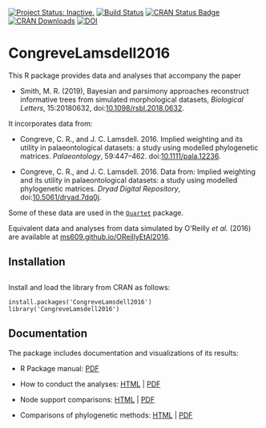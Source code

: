 [![Project Status: Inactive.](https://www.repostatus.org/badges/latest/inactive.svg)](https://www.repostatus.org/#inactive)
[![Build Status](https://travis-ci.org/ms609/CongreveLamsdell2016.svg?branch=master)](https://travis-ci.org/ms609/CongreveLamsdell2016)
[![CRAN Status Badge](https://www.r-pkg.org/badges/version/CongreveLamsdell2016)](https://cran.r-project.org/package=CongreveLamsdell2016)
[![CRAN Downloads](https://cranlogs.r-pkg.org/badges/CongreveLamsdell2016)](https://cran.r-project.org/package=CongreveLamsdell2016)
[![DOI](https://zenodo.org/badge/DOI/10.5281/zenodo.2536874.svg)](https://doi.org/10.5281/zenodo.2536874)



# CongreveLamsdell2016

This R package provides data and analyses that accompany the paper

- Smith, M. R. (2019), Bayesian and parsimony approaches reconstruct informative trees from simulated morphological datasets, _Biological Letters_, 15:20180632, 
doi:[10.1098/rsbl.2018.0632](https://doi.org/10.1098/rsbl.2018.0632).

It incorporates data from:

- Congreve, C. R., and J. C. Lamsdell. 2016. Implied weighting and its utility in palaeontological datasets: a study using modelled phylogenetic matrices. _Palaeontology_, 59:447–462. doi:[10.1111/pala.12236](https://dx.doi.org/10.1111/pala.12236).

- Congreve, C. R., and J. C. Lamsdell. 2016. Data from: Implied weighting and its utility in palaeontological datasets: a study using modelled phylogenetic matrices. _Dryad Digital Repository_, doi:[10.5061/dryad.7dq0j](https://dx.doi.org/10.5061/dryad.7dq0j).

Some of these data are used in the [`Quartet`](https://ms609.github.io/Quartet) package.

Equivalent data and analyses from data simulated by O'Reilly _et al._ (2016) 
are available at [ms609.github.io/OReillyEtAl2016](https://ms609.github.io/OReillyEtAl2016).

## Installation
## 
Install and load the library from CRAN as follows:

```
install.packages('CongreveLamsdell2016')
library('CongreveLamsdell2016')
```

<!--You can install the development version with:
`devtools::install_github('ms609/CongreveLamsdell2016')`.-->


## Documentation

The package includes documentation and visualizations of its results:

* R Package manual: [PDF](https://ms609.github.io/CongreveLamsdell2016/CongreveLamsdell2016_1.0.2.pdf)

* How to conduct the analyses:
[HTML](https://ms609.github.io/CongreveLamsdell2016/Conduct-analyses.html) | 
[PDF](https://ms609.github.io/CongreveLamsdell2016/Conduct-analyses.pdf)

* Node support comparisons:
[HTML](https://ms609.github.io/CongreveLamsdell2016/Compare-node-supports.html) | 
[PDF](https://ms609.github.io/CongreveLamsdell2016/Compare-node-supports.pdf)

* Comparisons of phylogenetic methods:
[HTML](https://ms609.github.io/CongreveLamsdell2016/Compare-methods.html) | 
[PDF](https://ms609.github.io/CongreveLamsdell2016/Compare-methods.pdf)
